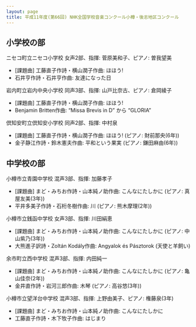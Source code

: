 ```yaml
---
layout: page
title: 平成11年度(第66回) NHK全国学校音楽コンクール小樽・後志地区コンクール
---
```

小学校の部
----------

<span class="choir-name">ニセコ町立ニセコ小学校</span>
女声2部、指揮: 菅原美和子、ピアノ: 曽我望美
-   \[課題曲\] 工藤直子作詩・横山潤子作曲: ほほう!
-   石井亨作詩・石井亨作曲: 友達になった日

<span class="choir-name">岩内町立岩内中央小学校</span>
同声3部、指揮: 山戸比奈古、ピアノ: 倉岡綾子
-   \[課題曲\] 工藤直子作詩・横山潤子作曲: ほほう!
-   Benjamin Britten作曲: “Missa Brevis in D” から “GLORIA”

<span class="choir-name">倶知安町立倶知安小学校</span>
同声2部、指揮: 中村泉
-   \[課題曲\] 工藤直子作詩・横山潤子作曲: ほほう! (ピアノ: 財前那央(6年))
-   金子静江作詩・鈴木憲夫作曲: 平和という果実 (ピアノ: 鎌田麻由(6年))

中学校の部
----------

<span class="choir-name">小樽市立青園中学校</span>
混声3部、指揮: 加藤孝子
-   \[課題曲\] まど・みちお作詩・山本純ノ助作曲: こんなにたしかに (ピアノ: 真屋友美(3年))
-   平井多美子作詩・石桁冬樹作曲: 川 (ピアノ: 熊木摩理(2年))

<span class="choir-name">小樽市立銭函中学校</span>
女声3部、指揮: 川田絹恵
-   \[課題曲\] まど・みちお作詩・山本純ノ助作曲: こんなにたしかに (ピアノ: 中山紫乃(3年))
-   大熊進子訳詩・Zoltán Kodály作曲: Angyalok és Pásztorok (天使と羊飼い)

<span class="choir-name">余市町立西中学校</span>
混声3部、指揮: 内田純一
-   \[課題曲\] まど・みちお作詩・山本純ノ助作曲: こんなにたしかに (ピアノ: 亀山佳奈(2年))
-   金井直作詩・岩河三郎作曲: 木琴 (ピアノ: 高谷悠(3年))

<span class="choir-name">小樽市立望洋台中学校</span>
混声3部、指揮: 上野由美子、ピアノ: 権藤泉(3年)
-   \[課題曲\] まど・みちお作詩・山本純ノ助作曲: こんなにたしかに
-   工藤直子作詩・木下牧子作曲: はじまり
